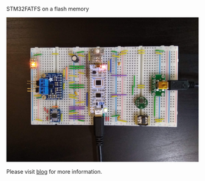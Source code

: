 STM32FATFS on a flash memory

![](Doc/Img/picture.jpg)

Please visit [blog](https://innomatic.blogspot.ca) for more information.


